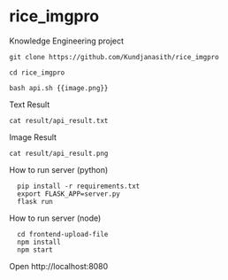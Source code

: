 # rice_imgpro
Knowledge Engineering project

  ```
  git clone https://github.com/Kundjanasith/rice_imgpro
  ```

  ```
  cd rice_imgpro
  ```

  ```
  bash api.sh {{image.png}}
  ```

  Text Result
  ```
  cat result/api_result.txt
  ```

  Image Result
  ```
  cat result/api_result.png
  ```

  How to run server (python)
  ```
    pip install -r requirements.txt
    export FLASK_APP=server.py
    flask run
  ```

  How to run server (node)
  ```
    cd frontend-upload-file
    npm install
    npm start
  ```
  Open http://localhost:8080
